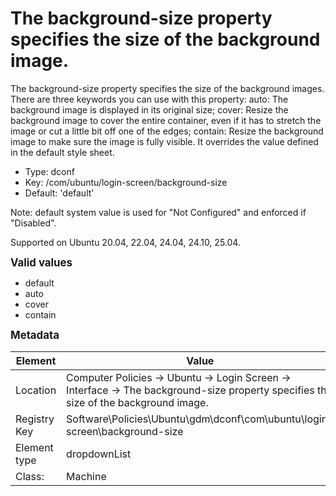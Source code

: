 # The background-size property specifies the size of the background image.

The background-size property specifies the size of the background images.  There are three keywords you can use with this property: auto: The background image is displayed in its original size; cover: Resize the background image to cover the entire container, even if it has to stretch the image or cut a little bit off one of the edges; contain: Resize the background image to make sure the image is fully visible.  It overrides the value defined in the default style sheet.

- Type: dconf
- Key: /com/ubuntu/login-screen/background-size
- Default: 'default'

Note: default system value is used for "Not Configured" and enforced if "Disabled".

Supported on Ubuntu 20.04, 22.04, 24.04, 24.10, 25.04.

<span style="font-size: larger;">**Valid values**</span>

* default
* auto
* cover
* contain


<span style="font-size: larger;">**Metadata**</span>

| Element      | Value            |
| ---          | ---              |
| Location     | Computer Policies -> Ubuntu -> Login Screen -> Interface -> The background-size property specifies the size of the background image.    |
| Registry Key | Software\Policies\Ubuntu\gdm\dconf\com\ubuntu\login-screen\background-size         |
| Element type | dropdownList |
| Class:       | Machine       |
